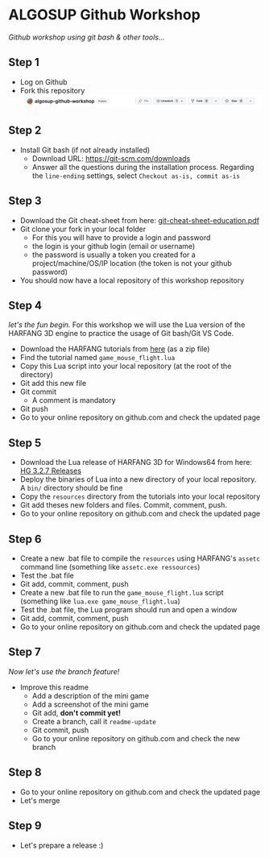 # ALGOSUP Github Workshop

_Github workshop using git bash &amp; other tools..._

## Step 1

* Log on Github
* Fork this repository
![how to fork ? click on the fork button](img/img-fork.jpg)

## Step 2

* Install Git bash (if not already installed)
  * Download URL: https://git-scm.com/downloads
  * Answer all the questions during the installation process. Regarding the `line-ending` settings, select `Checkout as-is, commit as-is`

## Step 3

* Download the Git cheat-sheet from here: [git-cheat-sheet-education.pdf](docs/git-cheat-sheet-education.pdf)
* Git clone your fork in your local folder
  * For this you will have to provide a login and password
  * the login is your github login (email or username)
  * the password is usually a token you created for a project/machine/OS/IP location (the token is not your github password)
* You should now have a local repository of this workshop repository

## Step 4

_let's the fun begin._ For this workshop we will use the Lua version of the HARFANG 3D engine to practice the usage of Git bash/Git VS Code.

* Download the HARFANG tutorials from [here](https://github.com/harfang3d/tutorials-hg2) (as a zip file)
* Find the tutorial named `game_mouse_flight.lua`
* Copy this Lua script into your local repository (at the root of the directory)
* Git add this new file
* Git commit
  * A comment is mandatory
* Git push
* Go to your online repository on github.com and check the updated page

## Step 5

* Download the Lua release of HARFANG 3D for Windows64 from here: [HG 3.2.7 Releases](https://github.com/harfang3d/harfang3d/releases)
* Deploy the binaries of Lua into a new directory of your local repository. A `bin/` directory should be fine
* Copy the `resources` directory from the tutorials into your local repository
* Git add theses new folders and files. Commit, comment, push.
* Go to your online repository on github.com and check the updated page

## Step 6

* Create a new .bat file to compile the `resources` using HARFANG's `assetc` command line (something like `assetc.exe ressources`)
* Test the .bat file
* Git add, commit, comment, push
* Create a new .bat file to run the `game_mouse_flight.lua` script (something like `lua.exe game_mouse_flight.lua`)
* Test the .bat file, the Lua program should run and open a window
* Git add, commit, comment, push
* Go to your online repository on github.com and check the updated page

## Step 7

_Now let's use the branch feature!_

* Improve this readme
  * Add a description of the mini game
  * Add a screenshot of the mini game
  * Git add, **don't commit yet!**
  * Create a branch, call it `readme-update`
  * Git commit, push
  * Go to your online repository on github.com and check the new branch

## Step 8

* Go to your online repository on github.com and check the updated page
* Let's merge

## Step 9

* Let's prepare a release :)


